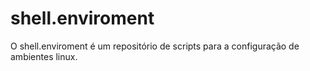 # shell.enviroment

O shell.enviroment é um repositório de scripts para a configuração de ambientes linux.



